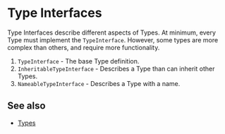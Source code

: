 # Type Interfaces

Type Interfaces describe different aspects of Types. At minimum, every Type must implement the `TypeInterface`. However, some types are more complex than others, and require more functionality.

1. `TypeInterface` - The base Type definition.
2. `InheritableTypeInterface` - Describes a Type than can inherit other Types.
3. `NameableTypeInterface` - Describes a Type with a name.

## See also
* [Types](../Type)